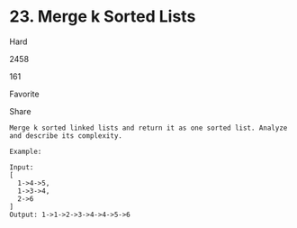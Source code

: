 # 23. Merge k Sorted Lists
Hard

2458

161

Favorite

Share
```
Merge k sorted linked lists and return it as one sorted list. Analyze and describe its complexity.

Example:

Input:
[
  1->4->5,
  1->3->4,
  2->6
]
Output: 1->1->2->3->4->4->5->6
```